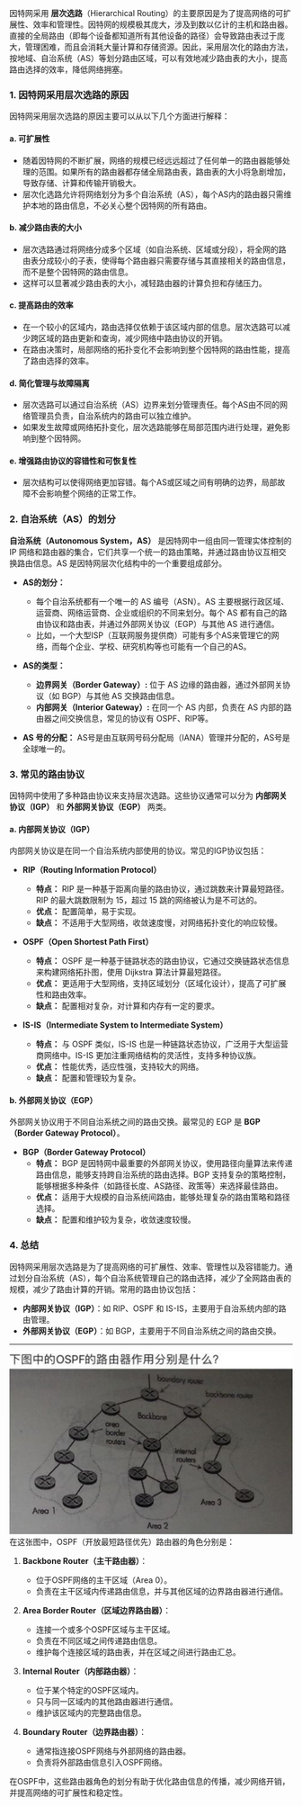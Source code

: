 因特网采用 **层次选路**（Hierarchical Routing）的主要原因是为了提高网络的可扩展性、效率和管理性。因特网的规模极其庞大，涉及到数以亿计的主机和路由器。直接的全局路由（即每个设备都知道所有其他设备的路径）会导致路由表过于庞大，管理困难，而且会消耗大量计算和存储资源。因此，采用层次化的路由方法，按地域、自治系统（AS）等划分路由区域，可以有效地减少路由表的大小，提高路由选择的效率，降低网络拥塞。

### 1. **因特网采用层次选路的原因**
因特网采用层次选路的原因主要可以从以下几个方面进行解释：

#### a. **可扩展性**
- 随着因特网的不断扩展，网络的规模已经远远超过了任何单一的路由器能够处理的范围。如果所有的路由器都存储全局路由表，路由表的大小将急剧增加，导致存储、计算和传输开销极大。
- 层次化选路允许将网络划分为多个自治系统（AS），每个AS内的路由器只需维护本地的路由信息，不必关心整个因特网的所有路由。

#### b. **减少路由表的大小**
- 层次选路通过将网络分成多个区域（如自治系统、区域或分段），将全网的路由表分成较小的子表，使得每个路由器只需要存储与其直接相关的路由信息，而不是整个因特网的路由信息。
- 这样可以显著减少路由表的大小，减轻路由器的计算负担和存储压力。

#### c. **提高路由的效率**
- 在一个较小的区域内，路由选择仅依赖于该区域内部的信息。层次选路可以减少跨区域的路由更新和查询，减少网络中路由协议的开销。
- 在路由决策时，局部网络的拓扑变化不会影响到整个因特网的路由性能，提高了路由选择的效率。

#### d. **简化管理与故障隔离**
- 层次选路可以通过自治系统（AS）边界来划分管理责任。每个AS由不同的网络管理员负责，自治系统内的路由可以独立维护。
- 如果发生故障或网络拓扑变化，层次选路能够在局部范围内进行处理，避免影响到整个因特网。

#### e. **增强路由协议的容错性和可恢复性**
- 层次结构可以使得网络更加容错。每个AS或区域之间有明确的边界，局部故障不会影响整个网络的正常工作。

### 2. **自治系统（AS）的划分**
**自治系统（Autonomous System，AS）** 是因特网中一组由同一管理实体控制的 IP 网络和路由器的集合，它们共享一个统一的路由策略，并通过路由协议互相交换路由信息。AS 是因特网层次化结构中的一个重要组成部分。

- **AS的划分：** 
  - 每个自治系统都有一个唯一的 AS 编号（ASN）。AS 主要根据行政区域、运营商、网络运营商、企业或组织的不同来划分。每个 AS 都有自己的路由协议和路由表，并通过外部网关协议（EGP）与其他 AS 进行通信。
  - 比如，一个大型ISP（互联网服务提供商）可能有多个AS来管理它的网络，而每个企业、学校、研究机构等也可能有一个自己的AS。
  
- **AS的类型：**
  - **边界网关（Border Gateway）:** 位于 AS 边缘的路由器，通过外部网关协议（如 BGP）与其他 AS 交换路由信息。
  - **内部网关（Interior Gateway）:** 在同一个 AS 内部，负责在 AS 内部的路由器之间交换信息，常见的协议有 OSPF、RIP等。
  
- **AS 号的分配：** AS号是由互联网号码分配局（IANA）管理并分配的，AS号是全球唯一的。

### 3. **常见的路由协议**
因特网中使用了多种路由协议来支持层次选路。这些协议通常可以分为 **内部网关协议（IGP）** 和 **外部网关协议（EGP）** 两类。

#### a. **内部网关协议（IGP）**
内部网关协议是在同一个自治系统内部使用的协议。常见的IGP协议包括：

- **RIP（Routing Information Protocol）**
  - **特点：** RIP 是一种基于距离向量的路由协议，通过跳数来计算最短路径。RIP 的最大跳数限制为 15，超过 15 跳的网络被认为是不可达的。
  - **优点：** 配置简单，易于实现。
  - **缺点：** 不适用于大型网络，收敛速度慢，对网络拓扑变化的响应较慢。

- **OSPF（Open Shortest Path First）**
  - **特点：** OSPF 是一种基于链路状态的路由协议，它通过交换链路状态信息来构建网络拓扑图，使用 Dijkstra 算法计算最短路径。
  - **优点：** 更适用于大型网络，支持区域划分（区域化设计），提高了可扩展性和路由效率。
  - **缺点：** 配置相对复杂，对计算和内存有一定的要求。

- **IS-IS（Intermediate System to Intermediate System）**
  - **特点：** 与 OSPF 类似，IS-IS 也是一种链路状态协议，广泛用于大型运营商网络中。IS-IS 更加注重网络结构的灵活性，支持多种协议族。
  - **优点：** 性能优秀，适应性强，支持较大的网络。
  - **缺点：** 配置和管理较为复杂。

#### b. **外部网关协议（EGP）**
外部网关协议用于不同自治系统之间的路由交换。最常见的 EGP 是 **BGP（Border Gateway Protocol）**。

- **BGP（Border Gateway Protocol）**
  - **特点：** BGP 是因特网中最重要的外部网关协议，使用路径向量算法来传递路由信息，能够支持跨自治系统的路由选择。BGP 支持复杂的策略控制，能够根据多种条件（如路径长度、AS路径、政策等）来选择最佳路由。
  - **优点：** 适用于大规模的自治系统间路由，能够处理复杂的路由策略和路径选择。
  - **缺点：** 配置和维护较为复杂，收敛速度较慢。

### 4. **总结**
因特网采用层次选路是为了提高网络的可扩展性、效率、管理性以及容错能力。通过划分自治系统（AS），每个自治系统管理自己的路由选择，减少了全网路由表的规模，减少了路由计算的开销。常用的路由协议包括：
- **内部网关协议（IGP）**：如 RIP、OSPF 和 IS-IS，主要用于自治系统内部的路由管理。
- **外部网关协议（EGP）**：如 BGP，主要用于不同自治系统之间的路由交换。



----
![alt text](image-1.png)
在这张图中，OSPF（开放最短路径优先）路由器的角色分别是：

1. **Backbone Router（主干路由器）**：
   - 位于OSPF网络的主干区域（Area 0）。
   - 负责在主干区域内传递路由信息，并与其他区域的边界路由器进行通信。

2. **Area Border Router（区域边界路由器）**：
   - 连接一个或多个OSPF区域与主干区域。
   - 负责在不同区域之间传递路由信息。
   - 维护每个连接区域的路由表，并在区域之间进行路由汇总。

3. **Internal Router（内部路由器）**：
   - 位于某个特定的OSPF区域内。
   - 只与同一区域内的其他路由器进行通信。
   - 维护该区域内的完整路由信息。

4. **Boundary Router（边界路由器）**：
   - 通常指连接OSPF网络与外部网络的路由器。
   - 负责将外部路由信息引入OSPF网络。

在OSPF中，这些路由器角色的划分有助于优化路由信息的传播，减少网络开销，并提高网络的可扩展性和稳定性。
